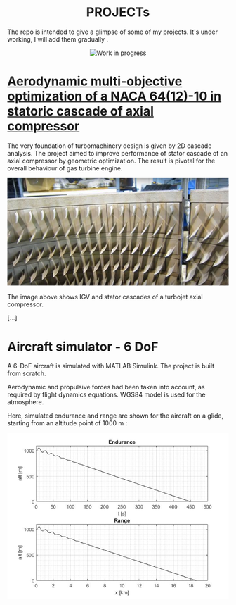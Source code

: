 
<h1 align="center">PROJECTs</h1>

The repo is intended to give a glimpse of some of my projects. It's under working, I will add them gradually .
<p align="center">
  <img src="https://github.com/vejsili/voyager/blob/main/gif/WIP.gif" alt="Work in progress" width=256 >
</p>

# [Aerodynamic multi-objective optimization of a NACA 64(12)-10 in statoric cascade of axial compressor](https://github.com/vejsili/voyager/blob/main/docs/Vejsili_Mirsad_Project_MAOM_rev4_Open.pdf)
The very foundation of turbomachinery design is given by 2D cascade analysis. The project aimed to improve performance of stator cascade of an axial compressor by geometric optimization. The result is pivotal for the overall behaviour of gas turbine engine.

<p align="center">
  <img src="https://github.com/vejsili/voyager/blob/main/images/image_01_MAOM_StatoricCascade.png">
</p>
The image above shows IGV and stator cascades of a turbojet axial compressor.

[...]

# Aircraft simulator - 6 DoF

A 6-DoF aircraft is simulated with MATLAB Simulink. The project is built from scratch. 

Aerodynamic and propulsive forces had been taken into account, as required by flight dynamics equations. WGS84 model is used for the atmosphere.

Here, simulated endurance and range are shown for the aircraft on a glide, starting from an altitude point of 1000 m :
<p align="center">
  <img src="https://github.com/vejsili/voyager/blob/main/images/image_01_Simulink_PerformancePlot.jpg">
</p>




